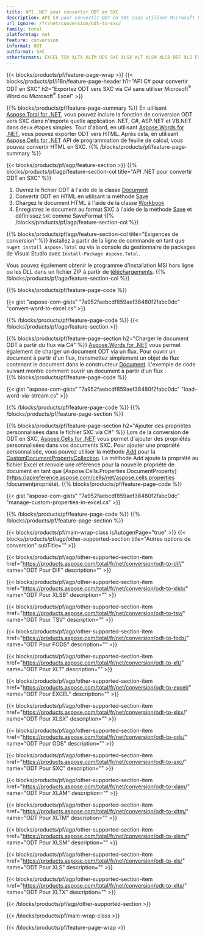 ```yaml
---
title: API .NET pour convertir ODT en SXC
description: API C# pour convertir ODT en SXC sans utiliser Microsoft Excel ou Adobe Reader
url_ignore: /fr/net/conversion/odt-to-sxc/
family: total
platformtag: net
feature: conversion
informat: ODT
outformat: SXC
otherformats: EXCEL TSV XLTX XLTM ODS SXC XLSX XLT XLSM XLSB DIF XLS FODS XLAM
---
```

{{< blocks/products/pf/feature-page-wrap >}}
{{< blocks/products/pf/i18n/feature-page-header h1="API C# pour convertir ODT en SXC" h2="Exportez ODT vers SXC via C# sans utiliser Microsoft<sup>&reg;</sup> Word ou Microsoft<sup>&reg;</sup> Excel" >}}

{{% blocks/products/pf/feature-page-summary %}}
En utilisant [Aspose.Total for .NET](https://products.aspose.com/total/net/), vous pouvez inclure la fonction de conversion ODT vers SXC dans n'importe quelle application .NET, C#, ASP.NET et VB.NET dans deux étapes simples. Tout d'abord, en utilisant [Aspose.Words for .NET](https://products.aspose.com/words/net/), vous pouvez exporter ODT vers HTML. Après cela, en utilisant [Aspose.Cells for .NET](https://products.aspose.com/cells/net/) API de programmation de feuille de calcul, vous pouvez convertir HTML en SXC.
{{% /blocks/products/pf/feature-page-summary  %}}

{{< blocks/products/pf/agp/feature-section >}}
{{% blocks/products/pf/agp/feature-section-col title="API .NET pour convertir ODT en SXC" %}}
1. Ouvrez le fichier ODT à l'aide de la classe [Document](https://apireference.aspose.com/words/net/aspose.words/document)
2. Convertir ODT en HTML en utilisant la méthode [Save](https://apireference.aspose.com/words/net/aspose.words.document/save/methods/4)
3. Chargez le document HTML à l'aide de la classe [Workbook](https://apireference.aspose.com/cells/net/aspose.cells/workbook)
4. Enregistrez le document au format SXC à l'aide de la méthode [Save](https://apireference.aspose.com/cells/net/aspose.cells.workbook/save/methods/4) et définissez `SXC` comme SaveFormat
{{% /blocks/products/pf/agp/feature-section-col %}}

{{% blocks/products/pf/agp/feature-section-col title="Exigences de conversion" %}}
Installez à partir de la ligne de commande en tant que ```nuget install Aspose.Total``` ou via la console du gestionnaire de packages de Visual Studio avec ```Install-Package Aspose.Total```.

Vous pouvez également obtenir le programme d'installation MSI hors ligne ou les DLL dans un fichier ZIP à partir de [téléchargements](https://downloads.aspose.com/total/net).
{{% /blocks/products/pf/agp/feature-section-col %}}

{{% blocks/products/pf/feature-page-code %}}

{{< gist "aspose-com-gists" "7a952faebcdf859aef38480f2fabc0dc" "convert-word-to-excel.cs" >}}


{{% /blocks/products/pf/feature-page-code %}}
{{< /blocks/products/pf/agp/feature-section >}}

{{% blocks/products/pf/feature-page-section  h2="Charger le document ODT à partir du flux via C#" %}}
[Aspose.Words for .NET](https://products.aspose.com/words/net/) vous permet également de charger un document ODT via un flux. Pour ouvrir un document à partir d'un flux, transmettez simplement un objet de flux contenant le document dans le constructeur [Document](https://apireference.aspose.com/words/net/aspose.words/document). L'exemple de code suivant montre comment ouvrir un document à partir d'un flux :  
{{% blocks/products/pf/feature-page-code %}}

{{< gist "aspose-com-gists" "7a952faebcdf859aef38480f2fabc0dc" "load-word-via-stream.cs" >}}

{{% /blocks/products/pf/feature-page-code  %}}
{{% /blocks/products/pf/feature-page-section %}}

{{% blocks/products/pf/feature-page-section  h2="Ajouter des propriétés personnalisées dans le fichier SXC via C#" %}}
Lors de la conversion de ODT en SXC, [Aspose.Cells for .NET](https://products.aspose.com/cells/net/) vous permet d'ajouter des propriétés personnalisées dans vos documents SXC. Pour ajouter une propriété personnalisée, vous pouvez utiliser la méthode [Add](https://apireference.aspose.com/cells/net/aspose.cells.properties/customdocumentpropertycollection/methods/add/index) pour la [CustomDocumentPropertyCollection](https://apireference.aspose.com/cells/net/aspose.cells.properties/customdocumentpropertycollection). La méthode Add ajoute la propriété au fichier Excel et renvoie une référence pour la nouvelle propriété de document en tant que [Aspose.Cells.Properties.DocumentProperty](https://apireference.aspose.com/cells/net/aspose.cells.properties /documentpropriété). 
{{% blocks/products/pf/feature-page-code %}}

{{< gist "aspose-com-gists" "7a952faebcdf859aef38480f2fabc0dc" "manage-custom-properties-in-excel.cs" >}}

{{% /blocks/products/pf/feature-page-code  %}}
{{% /blocks/products/pf/feature-page-section %}}

{{< blocks/products/pf/main-wrap-class isAutogenPage="true" >}}
{{< blocks/products/pf/agp/other-supported-section title="Autres options de conversion" subTitle="" >}}

{{< blocks/products/pf/agp/other-supported-section-item href="https://products.aspose.com/total/fr/net/conversion/odt-to-dif/" name="ODT Pour DIF" description="" >}}

{{< blocks/products/pf/agp/other-supported-section-item href="https://products.aspose.com/total/fr/net/conversion/odt-to-xlsb/" name="ODT Pour XLSB" description="" >}}

{{< blocks/products/pf/agp/other-supported-section-item href="https://products.aspose.com/total/fr/net/conversion/odt-to-tsv/" name="ODT Pour TSV" description="" >}}

{{< blocks/products/pf/agp/other-supported-section-item href="https://products.aspose.com/total/fr/net/conversion/odt-to-fods/" name="ODT Pour FODS" description="" >}}

{{< blocks/products/pf/agp/other-supported-section-item href="https://products.aspose.com/total/fr/net/conversion/odt-to-xlt/" name="ODT Pour XLT" description="" >}}

{{< blocks/products/pf/agp/other-supported-section-item href="https://products.aspose.com/total/fr/net/conversion/odt-to-excel/" name="ODT Pour EXCEL" description="" >}}

{{< blocks/products/pf/agp/other-supported-section-item href="https://products.aspose.com/total/fr/net/conversion/odt-to-xlsx/" name="ODT Pour XLSX" description="" >}}

{{< blocks/products/pf/agp/other-supported-section-item href="https://products.aspose.com/total/fr/net/conversion/odt-to-ods/" name="ODT Pour ODS" description="" >}}

{{< blocks/products/pf/agp/other-supported-section-item href="https://products.aspose.com/total/fr/net/conversion/odt-to-sxc/" name="ODT Pour SXC" description="" >}}

{{< blocks/products/pf/agp/other-supported-section-item href="https://products.aspose.com/total/fr/net/conversion/odt-to-xlam/" name="ODT Pour XLAM" description="" >}}

{{< blocks/products/pf/agp/other-supported-section-item href="https://products.aspose.com/total/fr/net/conversion/odt-to-xltm/" name="ODT Pour XLTM" description="" >}}

{{< blocks/products/pf/agp/other-supported-section-item href="https://products.aspose.com/total/fr/net/conversion/odt-to-xlsm/" name="ODT Pour XLSM" description="" >}}

{{< blocks/products/pf/agp/other-supported-section-item href="https://products.aspose.com/total/fr/net/conversion/odt-to-xls/" name="ODT Pour XLS" description="" >}}

{{< blocks/products/pf/agp/other-supported-section-item href="https://products.aspose.com/total/fr/net/conversion/odt-to-xltx/" name="ODT Pour XLTX" description="" >}}



{{< /blocks/products/pf/agp/other-supported-section >}}

{{< /blocks/products/pf/main-wrap-class >}}

{{< /blocks/products/pf/feature-page-wrap >}}